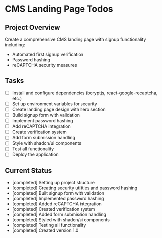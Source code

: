 # CMS Landing Page Todos

## Project Overview
Create a comprehensive CMS landing page with signup functionality including:
- Automated first signup verification
- Password hashing
- reCAPTCHA security measures

## Tasks
- [ ] Install and configure dependencies (bcryptjs, react-google-recaptcha, etc.)
- [ ] Set up environment variables for security
- [ ] Create landing page design with hero section
- [ ] Build signup form with validation
- [ ] Implement password hashing
- [ ] Add reCAPTCHA integration
- [ ] Create verification system
- [ ] Add form submission handling
- [ ] Style with shadcn/ui components
- [ ] Test all functionality
- [ ] Deploy the application

## Current Status
- [completed] Setting up project structure
- [completed] Creating security utilities and password hashing
- [completed] Built signup form with validation
- [completed] Implemented password hashing
- [completed] Added reCAPTCHA integration
- [completed] Created verification system
- [completed] Added form submission handling
- [completed] Styled with shadcn/ui components
- [completed] Testing all functionality
- [completed] Created version 1.0
